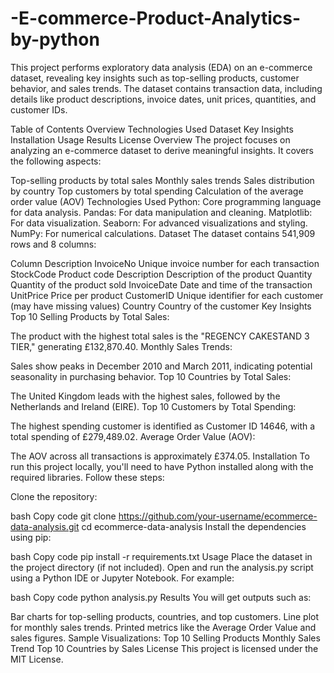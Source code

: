 # -E-commerce-Product-Analytics-by-python

This project performs exploratory data analysis (EDA) on an e-commerce dataset, revealing key insights such as top-selling products, customer behavior, and sales trends. The dataset contains transaction data, including details like product descriptions, invoice dates, unit prices, quantities, and customer IDs.

Table of Contents
Overview
Technologies Used
Dataset
Key Insights
Installation
Usage
Results
License
Overview
The project focuses on analyzing an e-commerce dataset to derive meaningful insights. It covers the following aspects:

Top-selling products by total sales
Monthly sales trends
Sales distribution by country
Top customers by total spending
Calculation of the average order value (AOV)
Technologies Used
Python: Core programming language for data analysis.
Pandas: For data manipulation and cleaning.
Matplotlib: For data visualization.
Seaborn: For advanced visualizations and styling.
NumPy: For numerical calculations.
Dataset
The dataset contains 541,909 rows and 8 columns:

Column	Description
InvoiceNo	Unique invoice number for each transaction
StockCode	Product code
Description	Description of the product
Quantity	Quantity of the product sold
InvoiceDate	Date and time of the transaction
UnitPrice	Price per product
CustomerID	Unique identifier for each customer (may have missing values)
Country	Country of the customer
Key Insights
Top 10 Selling Products by Total Sales:

The product with the highest total sales is the "REGENCY CAKESTAND 3 TIER," generating £132,870.40.
Monthly Sales Trends:

Sales show peaks in December 2010 and March 2011, indicating potential seasonality in purchasing behavior.
Top 10 Countries by Total Sales:

The United Kingdom leads with the highest sales, followed by the Netherlands and Ireland (EIRE).
Top 10 Customers by Total Spending:

The highest spending customer is identified as Customer ID 14646, with a total spending of £279,489.02.
Average Order Value (AOV):

The AOV across all transactions is approximately £374.05.
Installation
To run this project locally, you'll need to have Python installed along with the required libraries. Follow these steps:

Clone the repository:

bash
Copy code
git clone https://github.com/your-username/ecommerce-data-analysis.git
cd ecommerce-data-analysis
Install the dependencies using pip:

bash
Copy code
pip install -r requirements.txt
Usage
Place the dataset in the project directory (if not included).
Open and run the analysis.py script using a Python IDE or Jupyter Notebook.
For example:

bash
Copy code
python analysis.py
Results
You will get outputs such as:

Bar charts for top-selling products, countries, and top customers.
Line plot for monthly sales trends.
Printed metrics like the Average Order Value and sales figures.
Sample Visualizations:
Top 10 Selling Products
Monthly Sales Trend
Top 10 Countries by Sales
License
This project is licensed under the MIT License.
